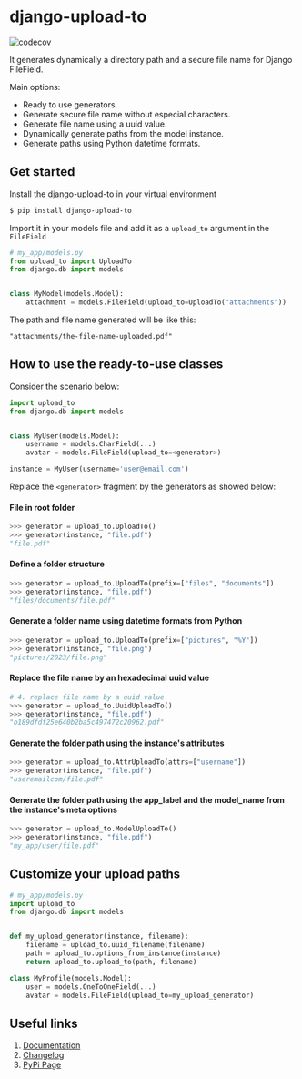 # django-upload-to

[![codecov](https://codecov.io/github/valbertovc/django-upload-to/branch/main/graph/badge.svg?token=2R5S5GTS0X)](https://codecov.io/github/valbertovc/django-upload-to)

It generates dynamically a directory path and a secure file name for Django FileField.

Main options:
- Ready to use generators.
- Generate secure file name without especial characters.
- Generate file name using a uuid value.
- Dynamically generate paths from the model instance.
- Generate paths using Python datetime formats.

## Get started
Install the django-upload-to in your virtual environment
```bash
$ pip install django-upload-to
```
Import it in your models file and add it as a `upload_to` argument in the `FileField` 
```python
# my_app/models.py
from upload_to import UploadTo
from django.db import models


class MyModel(models.Model):
    attachment = models.FileField(upload_to=UploadTo("attachments"))
```
The path and file name generated will be like this:
```text
"attachments/the-file-name-uploaded.pdf"
```

## How to use the ready-to-use classes

Consider the scenario below:
```python
import upload_to
from django.db import models


class MyUser(models.Model):
    username = models.CharField(...)
    avatar = models.FileField(upload_to=<generator>)

instance = MyUser(username='user@email.com')
```
Replace the `<generator>` fragment by the generators as showed below:
#### File in root folder
```python
>>> generator = upload_to.UploadTo()
>>> generator(instance, "file.pdf")
"file.pdf"

```
#### Define a folder structure
```python
>>> generator = upload_to.UploadTo(prefix=["files", "documents"])
>>> generator(instance, "file.pdf")
"files/documents/file.pdf"
```
#### Generate a folder name using datetime formats from Python
```python
>>> generator = upload_to.UploadTo(prefix=["pictures", "%Y"])
>>> generator(instance, "file.png")
"pictures/2023/file.png"
```
#### Replace the file name by an hexadecimal uuid value
```python
# 4. replace file name by a uuid value
>>> generator = upload_to.UuidUploadTo()
>>> generator(instance, "file.pdf")
"b189dfdf25e640b2ba5c497472c20962.pdf"
```
#### Generate the folder path using the instance's attributes
```python
>>> generator = upload_to.AttrUploadTo(attrs=["username"])
>>> generator(instance, "file.pdf")
"useremailcom/file.pdf"
```
#### Generate the folder path using the app_label and the model_name from the instance's meta options
```python
>>> generator = upload_to.ModelUploadTo()
>>> generator(instance, "file.pdf")
"my_app/user/file.pdf"
```

## Customize your upload paths

```python
# my_app/models.py
import upload_to
from django.db import models


def my_upload_generator(instance, filename):
    filename = upload_to.uuid_filename(filename)
    path = upload_to.options_from_instance(instance)
    return upload_to.upload_to(path, filename)

class MyProfile(models.Model):
    user = models.OneToOneField(...)
    avatar = models.FileField(upload_to=my_upload_generator)
```

## Useful links

1. [Documentation](https://valbertovc.github.io/django-upload-to/)
2. [Changelog](https://github.com/valbertovc/django-upload-to/releases)
3. [PyPi Page](https://pypi.org/project/django-upload-to/)
